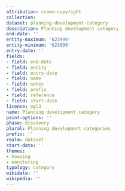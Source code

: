 ```yaml
---
attribution: crown-copyright
collection:
dataset: planning-development-category
description: Planning development category
end-date: ''
entity-maximum: '623999'
entity-minimum: '623000'
entry-date: ''
fields:
- field: end-date
- field: entity
- field: entry-date
- field: name
- field: notes
- field: prefix
- field: reference
- field: start-date
licence: ogl3
name: Planning development category
paint-options: ''
phase: discovery
plural: Planning development categories
prefix: ''
realm: dataset
start-date: ''
themes:
- housing
- monitoring
typology: category
wikidata: ''
wikipedia: ''
---
```

